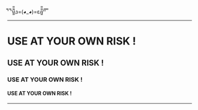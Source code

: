 ̿' ̿'\̵͇̿̿\з=(◕_◕)=ε/̵͇̿̿/'̿'̿ ̿

---
# USE AT YOUR OWN RISK !
## USE AT YOUR OWN RISK !
### USE AT YOUR OWN RISK !
#### USE AT YOUR OWN RISK !
---
